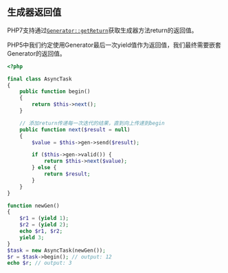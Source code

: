## 生成器返回值

PHP7支持通过[`Generator::getReturn`](http://php.net/manual/en/generator.getreturn.php)获取生成器方法return的返回值。

PHP5中我们约定使用Generator最后一次yield值作为返回值，我们最终需要嵌套Generator的返回值。

```php
<?php

final class AsyncTask
{
    public function begin()
    {
        return $this->next();
    }

    // 添加return传递每一次迭代的结果，直到向上传递到begin
    public function next($result = null)
    {
        $value = $this->gen->send($result);

        if ($this->gen->valid()) {
            return $this->next($value);
        } else {
            return $result;
        }
    }
}

function newGen()
{
    $r1 = (yield 1);
    $r2 = (yield 2);
    echo $r1, $r2;
    yield 3;
}
$task = new AsyncTask(newGen());
$r = $task->begin(); // output: 12
echo $r; // output: 3
```